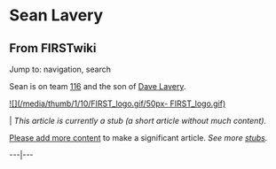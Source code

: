 # Sean Lavery

## From FIRSTwiki

Jump to: navigation, search

Sean is on team [116](116 "116") and the son of [Dave Lavery](Dave_Lavery "Dave Lavery").

[![](/media/thumb/1/10/FIRST_logo.gif/50px-
FIRST_logo.gif)](Image:FIRST_logo.gif)

| _This article is currently a stub (a short article without much content)._

[Please add more content](http://www.firstwiki.net/index.php?title=Sean_Lavery&action=edit "http://www.firstwiki.net/index.php?title=Sean_Lavery&action=edit") to make a significant article. _See more [stubs](Special:Shortpages "Special:Shortpages")._

---|---
